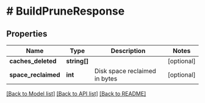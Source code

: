 # # BuildPruneResponse

## Properties

Name | Type | Description | Notes
------------ | ------------- | ------------- | -------------
**caches_deleted** | **string[]** |  | [optional] 
**space_reclaimed** | **int** | Disk space reclaimed in bytes | [optional] 

[[Back to Model list]](../../README.md#documentation-for-models) [[Back to API list]](../../README.md#documentation-for-api-endpoints) [[Back to README]](../../README.md)


